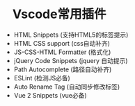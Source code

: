     Vscode常用插件 
============================     
* HTML Snippets (支持HTML5的标签提示) 
* HTML CSS support (css自动补齐) 
* JS-CSS-HTML Formatter (格式化) 
* jQuery Code Snippets (jquery 自动提示) 
* Path Autocomplete (路径自动补齐) 
* ESLint (检测JS必备) 
* Auto Rename Tag (自动同步修改标签) 
* Vue 2 Snippets (vue必备)  
